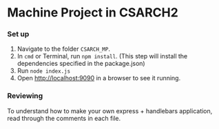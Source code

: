 # Machine Project in CSARCH2

### Set up
1. Navigate to the folder `CSARCH_MP`.
2. In `cmd` or Terminal, run `npm install`. (This step will install the dependencies specified in the package.json)
3. Run `node index.js`
4. Open [http://localhost:9090]() in a browser to see it running.

### Reviewing
To understand how to make your own express + handlebars application, read through the comments in each file.
